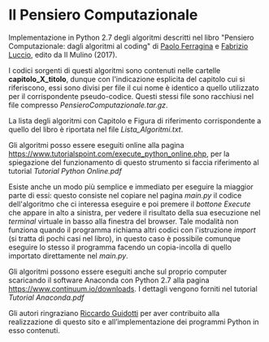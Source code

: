 # Il Pensiero Computazionale
Implementazione in Python 2.7 degli algoritmi descritti nel libro "Pensiero Computazionale: dagli algoritmi al coding" di <a href="http://pages.di.unipi.it/ferragina/">Paolo Ferragina</a> e <a href="http://pages.di.unipi.it/luccio/">Fabrizio Luccio</a>, edito da Il Mulino (2017).

I codici sorgenti di questi algoritmi sono contenuti nelle cartelle **capitolo_X_titolo**, dunque con l'indicazione esplicita del capitolo cui si riferiscono, essi sono divisi per file il cui nome è identico a quello utilizzato per il corrispondente pseudo-codice. Questi stessi file sono racchiusi nel file compresso *PensieroComputazionale.tar.gz*.

La lista degli algoritmi con Capitolo e Figura di riferimento corrispondente a quello del libro è riportata nel file *Lista_Algoritmi.txt*.

Gli algoritmi posso essere eseguiti online alla pagina https://www.tutorialspoint.com/execute_python_online.php, per la spiegazione del funzionamento di questo strumento si faccia riferimento al tutorial *Tutorial Python Online.pdf*

Esiste anche un modo più semplice e immediato per eseguire la miaggior parte di essi: questo consiste nel copiare nel pagina *main.py* il codice dell'algoritmo che ci interessa eseguire e poi premere il *bottone Execute* che appare in alto a sinistra, per vedere il risultato della sua esecuzione nel *terminal* virtuale in basso alla finestra del browser. Tale modalità non funziona quando il programma richiama altri codici con l'istruzione *import* (si tratta di pochi casi nel libro), in questo caso è possibile comunque eseguire lo stesso il programma facendo un copia-incolla di quello importato direttamente nel *main.py*.  

Gli algoritmi possono essere eseguiti anche sul proprio computer scaricando il software Anaconda con Python 2.7 alla pagina https://www.continuum.io/downloads. I dettagli vengono forniti nel tutorial *Tutorial Anaconda.pdf*

Gli autori ringraziano <a href="http://kdd.isti.cnr.it/people/riccardo-guidotti">Riccardo Guidotti</a> per aver contribuito alla realizzazione di questo sito e all’implementazione dei programmi Python in esso contenuti.

